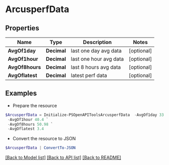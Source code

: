 # ArcusperfData
## Properties

Name | Type | Description | Notes
------------ | ------------- | ------------- | -------------
**AvgOf1day** | **Decimal** | last one day avg data | [optional] 
**AvgOf1hour** | **Decimal** | last one hour avg data | [optional] 
**AvgOf8hours** | **Decimal** | last 8 hours avg data | [optional] 
**AvgOflatest** | **Decimal** | latest perf data | [optional] 

## Examples

- Prepare the resource
```powershell
$ArcusperfData = Initialize-PSOpenAPIToolsArcusperfData  -AvgOf1day 33.65 `
 -AvgOf1hour 40.4 `
 -AvgOf8hours 50.98 `
 -AvgOflatest 3.4
```

- Convert the resource to JSON
```powershell
$ArcusperfData | ConvertTo-JSON
```

[[Back to Model list]](../README.md#documentation-for-models) [[Back to API list]](../README.md#documentation-for-api-endpoints) [[Back to README]](../README.md)

